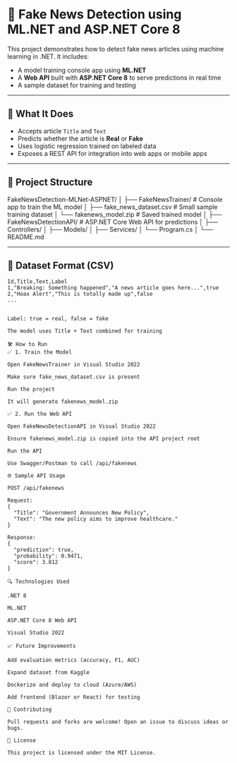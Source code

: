 # 🧠 Fake News Detection using ML.NET and ASP.NET Core 8

This project demonstrates how to detect fake news articles using machine learning in .NET. It includes:

- A model training console app using **ML.NET**
- A **Web API** built with **ASP.NET Core 8** to serve predictions in real time
- A sample dataset for training and testing

---

## 🚀 What It Does

- Accepts article `Title` and `Text`
- Predicts whether the article is **Real** or **Fake**
- Uses logistic regression trained on labeled data
- Exposes a REST API for integration into web apps or mobile apps

---

## 📁 Project Structure



FakeNewsDetection-MLNet-ASPNET/
│
├── FakeNewsTrainer/ # Console app to train the ML model
│ ├── fake_news_dataset.csv # Small sample training dataset
│ └── fakenews_model.zip # Saved trained model
│
├── FakeNewsDetectionAPI/ # ASP.NET Core Web API for predictions
│ ├── Controllers/
│ ├── Models/
│ ├── Services/
│ └── Program.cs
│
└── README.md


---

## 📄 Dataset Format (CSV)

```csv
Id,Title,Text,Label
1,"Breaking: Something happened","A news article goes here...",true
2,"Hoax Alert","This is totally made up",false
...


Label: true = real, false = fake

The model uses Title + Text combined for training

🛠 How to Run
✅ 1. Train the Model

Open FakeNewsTrainer in Visual Studio 2022

Make sure fake_news_dataset.csv is present

Run the project

It will generate fakenews_model.zip

✅ 2. Run the Web API

Open FakeNewsDetectionAPI in Visual Studio 2022

Ensure fakenews_model.zip is copied into the API project root

Run the API

Use Swagger/Postman to call /api/fakenews

🌐 Sample API Usage

POST /api/fakenews

Request:
{
  "Title": "Government Announces New Policy",
  "Text": "The new policy aims to improve healthcare."
}

Response:
{
  "prediction": true,
  "probability": 0.9471,
  "score": 3.812
}

🔍 Technologies Used

.NET 8

ML.NET

ASP.NET Core 8 Web API

Visual Studio 2022

📈 Future Improvements

Add evaluation metrics (accuracy, F1, AUC)

Expand dataset from Kaggle

Dockerize and deploy to cloud (Azure/AWS)

Add frontend (Blazor or React) for testing

🙌 Contributing

Pull requests and forks are welcome! Open an issue to discuss ideas or bugs.

📄 License

This project is licensed under the MIT License.
